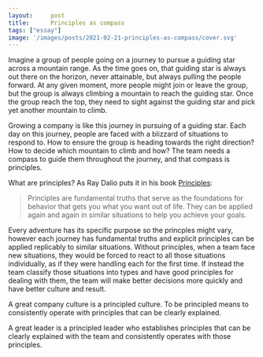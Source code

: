 ```yaml
---
layout:     post
title:      Principles as compass
tags: ["essay"]
image: '/images/posts/2021-02-21-principles-as-compass/cover.svg'
---
```


Imagine a group of people going on a journey to pursue a guiding star across a mountain range. As the time goes on, that guiding star is always out there on the horizon, never attainable, but always pulling the people forward. At any given moment, more people might join or leave the group, but the group is always climbing a mountain to reach the guiding star. Once the group reach the top, they need to sight against the guiding star and pick yet another mountain to climb.

Growing a company is like this journey in pursuing of a guiding star. Each day on this journey, people are faced with a blizzard of situations to respond to. How to ensure the group is heading towards the right direction? How to decide which mountain to climb and how? The team needs a compass to guide them throughout the journey, and that compass is principles.

What are principles?  As Ray Dalio puts it in his book [Principles](https://www.amazon.com/Principles-Life-Work-Ray-Dalio-ebook/dp/B071CTK28D):
> Principles are fundamental truths that serve as the foundations for behavior that gets you what you want out of life. They can be applied again and again in similar situations to help you achieve your goals.

Every adventure has its specific purpose so the princples might vary, however each journey has fundamental truths and explicit principles can be applied replicably to similar situations. Without principles, when a team face new situations, they would be forced to react to all those situations individually, as if they were handling each for the first time. If instead the team classify those situations into types and have good principles for dealing with them, the team will make better decisions more quickly and have better culture and result.

A great company culture is a principled culture. To be principled means to consistently operate with principles that can be clearly explained.

A great leader is a principled leader who establishes principles that can be clearly explained with the team and consistently operates with those principles.
